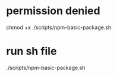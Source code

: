 # permission denied

chmod +x ./scripts/npm-basic-package.sh

# run sh file

./scripts/npm-basic-package.sh

